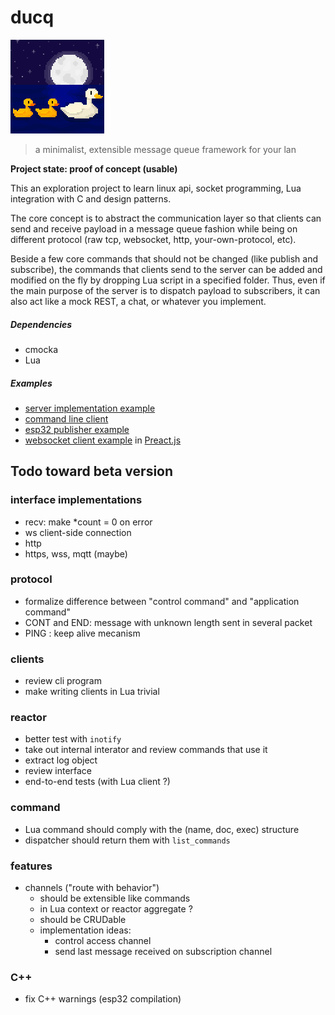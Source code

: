 # ducq
![ducq](/img/ducq.png)
> a minimalist, extensible message queue framework for your lan

**Project state: proof of concept (usable)**

This an exploration project to learn linux api, socket programming, Lua integration with C and design patterns.

The core concept is to abstract the communication layer so that clients can send and receive payload in a message queue fashion while being on different protocol (raw tcp, websocket, http, your-own-protocol, etc).

Beside a few core commands that should not be changed (like publish and subscribe), the commands that clients send to the server can be added and modified on the fly by dropping Lua script in a specified folder. Thus, even if the main purpose of the server is to dispatch payload to subscribers, it  can also act like a mock REST, a chat, or whatever you implement.

##### Dependencies
* cmocka
* Lua

##### Examples 
* [server implementation example](https://github.com/ducq-core/server)
* [command line client](https://github.com/ducq-core/ducq_cli)
* [esp32 publisher example](https://github.com/ducq-core/esp32_publisher_example)
* [websocket client example](https://github.com/ducq-core/dashbord) in [Preact.js](https://preactjs.com/)

## Todo toward beta version

### interface implementations
- recv: make *count = 0 on error
- ws client-side connection
- http
- https, wss, mqtt (maybe)

### protocol
- formalize difference between "control command" and "application command"
- CONT and END: message with unknown length sent in several packet
- PING : keep alive mecanism

### clients
- review cli program
- make writing clients in Lua trivial

### reactor
- better test with `inotify`
- take out internal interator and review commands that use it
- extract log object
- review interface
- end-to-end tests (with Lua client ?)

### command
- Lua command should comply with the (name, doc, exec) structure
- dispatcher should return them with `list_commands`

### features
- channels ("route with behavior")
    - should be extensible like commands
    - in Lua context or reactor aggregate ?
    - should be CRUDable
    - implementation ideas:
        - control access channel
        - send last message received on subscription channel

### C++
- fix C++ warnings (esp32 compilation)
